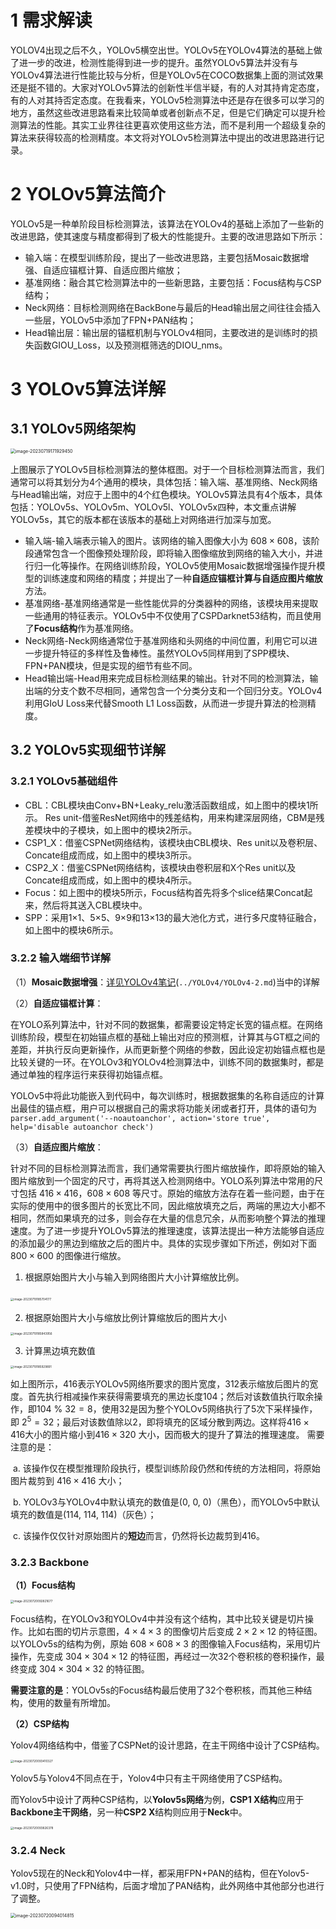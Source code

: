 # 1 需求解读

YOLOV4出现之后不久，YOLOv5横空出世。YOLOv5在YOLOv4算法的基础上做了进一步的改进，检测性能得到进一步的提升。虽然YOLOv5算法并没有与YOLOv4算法进行性能比较与分析，但是YOLOv5在COCO数据集上面的测试效果还是挺不错的。大家对YOLOv5算法的创新性半信半疑，有的人对其持肯定态度，有的人对其持否定态度。在我看来，YOLOv5检测算法中还是存在很多可以学习的地方，虽然这些改进思路看来比较简单或者创新点不足，但是它们确定可以提升检测算法的性能。其实工业界往往更喜欢使用这些方法，而不是利用一个超级复杂的算法来获得较高的检测精度。本文将对YOLOv5检测算法中提出的改进思路进行记录。



# 2 YOLOv5算法简介

YOLOv5是一种单阶段目标检测算法，该算法在YOLOv4的基础上添加了一些新的改进思路，使其速度与精度都得到了极大的性能提升。主要的改进思路如下所示：

- 输入端：在模型训练阶段，提出了一些改进思路，主要包括Mosaic数据增强、自适应锚框计算、自适应图片缩放；
- 基准网络：融合其它检测算法中的一些新思路，主要包括：Focus结构与CSP结构；
- Neck网络：目标检测网络在BackBone与最后的Head输出层之间往往会插入一些层，YOLOv5中添加了FPN+PAN结构；
- Head输出层：输出层的锚框机制与YOLOv4相同，主要改进的是训练时的损失函数GIOU_Loss，以及预测框筛选的DIOU_nms。

# 3 YOLOv5算法详解

## 3.1 YOLOv5网络架构

<img src="./.assets/image-20230719171929450.png" alt="image-20230719171929450" style="zoom:50%;" />

上图展示了YOLOv5目标检测算法的整体框图。对于一个目标检测算法而言，我们通常可以将其划分为4个通用的模块，具体包括：输入端、基准网络、Neck网络与Head输出端，对应于上图中的4个红色模块。YOLOv5算法具有4个版本，具体包括：YOLOv5s、YOLOv5m、YOLOv5l、YOLOv5x四种，本文重点讲解YOLOv5s，其它的版本都在该版本的基础上对网络进行加深与加宽。

- 输入端-输入端表示输入的图片。该网络的输入图像大小为 $608 \times 608$，该阶段通常包含一个图像预处理阶段，即将输入图像缩放到网络的输入大小，并进行归一化等操作。在网络训练阶段，YOLOv5使用Mosaic数据增强操作提升模型的训练速度和网络的精度；并提出了一种**自适应锚框计算与自适应图片缩放**方法。
- 基准网络-基准网络通常是一些性能优异的分类器种的网络，该模块用来提取一些通用的特征表示。YOLOv5中不仅使用了CSPDarknet53结构，而且使用了**Focus结构**作为基准网络。
- Neck网络-Neck网络通常位于基准网络和头网络的中间位置，利用它可以进一步提升特征的多样性及鲁棒性。虽然YOLOv5同样用到了SPP模块、FPN+PAN模块，但是实现的细节有些不同。
- Head输出端-Head用来完成目标检测结果的输出。针对不同的检测算法，输出端的分支个数不尽相同，通常包含一个分类分支和一个回归分支。YOLOv4利用GIoU Loss来代替Smooth L1 Loss函数，从而进一步提升算法的检测精度。

## 3.2 YOLOv5实现细节详解

### 3.2.1 YOLOv5基础组件

- CBL：CBL模块由Conv+BN+Leaky_relu激活函数组成，如上图中的模块1所示。
    Res unit-借鉴ResNet网络中的残差结构，用来构建深层网络，CBM是残差模块中的子模块，如上图中的模块2所示。
- CSP1_X：借鉴CSPNet网络结构，该模块由CBL模块、Res unit以及卷积层、Concate组成而成，如上图中的模块3所示。
- CSP2_X：借鉴CSPNet网络结构，该模块由卷积层和X个Res unit以及Concate组成而成，如上图中的模块4所示。
- Focus：如上图中的模块5所示，Focus结构首先将多个slice结果Concat起来，然后将其送入CBL模块中。
- SPP：采用1×1、5×5、9×9和13×13的最大池化方式，进行多尺度特征融合，如上图中的模块6所示。

### 3.2.2 输入端细节详解

（1）**Mosaic数据增强**：[详见YOLOv4笔记]()(`../YOLOv4/YOLOv4-2.md`)当中的详解

（2）**自适应锚框计算**：

在YOLO系列算法中，针对不同的数据集，都需要设定特定长宽的锚点框。在网络训练阶段，模型在初始锚点框的基础上输出对应的预测框，计算其与GT框之间的差距，并执行反向更新操作，从而更新整个网络的参数，因此设定初始锚点框也是比较关键的一环。在YOLOv3和YOLOv4检测算法中，训练不同的数据集时，都是通过单独的程序运行来获得初始锚点框。

YOLOv5中将此功能嵌入到代码中，每次训练时，根据数据集的名称自适应的计算出最佳的锚点框，用户可以根据自己的需求将功能关闭或者打开，具体的语句为 `parser.add_argument('--noautoanchor', action='store true', help='disable autoanchor check')`

（3）**自适应图片缩放**：

针对不同的目标检测算法而言，我们通常需要执行图片缩放操作，即将原始的输入图片缩放到一个固定的尺寸，再将其送入检测网络中。YOLO系列算法中常用的尺寸包括 $416 \times 416$，$608 \times 608$ 等尺寸。原始的缩放方法存在着一些问题，由于在实际的使用中的很多图片的长宽比不同，因此缩放填充之后，两端的黑边大小都不相同，然而如果填充的过多，则会存在大量的信息冗余，从而影响整个算法的推理速度。为了进一步提升YOLOv5算法的推理速度，该算法提出一种方法能够自适应的添加最少的黑边到缩放之后的图片中。具体的实现步骤如下所述，例如对下面 $800 \times 600$ 的图像进行缩放。

1. 根据原始图片大小与输入到网络图片大小计算缩放比例。

​									 <img src="./.assets/image-20230719185704177.png" alt="image-20230719185704177" style="zoom:33%;" />
​    

2. 根据原始图片大小与缩放比例计算缩放后的图片大小

<img src="./.assets/image-20230719185843956.png" alt="image-20230719185843956" style="zoom:33%;" />

3. 计算黑边填充数值

<img src="./.assets/image-20230719185929891.png" alt="image-20230719185929891" style="zoom:33%;" />

如上图所示，416表示YOLOv5网络所要求的图片宽度，312表示缩放后图片的宽度。首先执行相减操作来获得需要填充的黑边长度104；然后对该数值执行取余操作，即$104\  \%\  32 = 8$，使用32是因为整个YOLOv5网络执行了5次下采样操作，即 $2^5 = 32$；最后对该数值除以2，即将填充的区域分散到两边。这样将$416 \times 416$大小的图片缩小到$416 \times 320$ 大小，因而极大的提升了算法的推理速度。
需要注意的是：

​	a. 该操作仅在模型推理阶段执行，模型训练阶段仍然和传统的方法相同，将原始图片裁剪到 $416 \times 416$ 大小；

​	b. YOLOv3与YOLOv4中默认填充的数值是(0, 0, 0)（黑色），而YOLOv5中默认填充的数值是(114, 114, 114)（灰色）；

​	c. 该操作仅仅针对原始图片的**短边**而言，仍然将长边裁剪到416。

### 3.2.3 Backbone 

**（1）Focus结构**

<img src="./.assets/image-20230720092821677.png" alt="image-20230720092821677" style="zoom: 33%;" />

Focus结构，在YOLOv3和YOLOv4中并没有这个结构，其中比较关键是切片操作。比如右图的切片示意图，$4 \times 4 \times 3$ 的图像切片后变成 $2 \times 2 \times 12$ 的特征图。以YOLOv5s的结构为例，原始 $608 \times 608 \times 3$ 的图像输入Focus结构，采用切片操作，先变成 $304 \times 304 \times 12$ 的特征图，再经过一次32个卷积核的卷积操作，最终变成 $304 \times 304 \times 32$ 的特征图。

**需要注意的是**：YOLOv5s的Focus结构最后使用了32个卷积核，而其他三种结构，使用的数量有所增加。

**（2）CSP结构**

Yolov4网络结构中，借鉴了CSPNet的设计思路，在主干网络中设计了CSP结构。

<img src="./.assets/image-20230720093410327.png" alt="image-20230720093410327" style="zoom: 33%;" />

Yolov5与Yolov4不同点在于，Yolov4中只有主干网络使用了CSP结构。

而Yolov5中设计了两种CSP结构，以**Yolov5s网络**为例，**CSP1 X结构**应用于**Backbone主干网络**，另一种**CSP2 X**结构则应用于**Neck**中。

<img src="./.assets/image-20230720093826378.png" alt="image-20230720093826378" style="zoom: 33%;" />

### 3.2.4 Neck

Yolov5现在的Neck和Yolov4中一样，都采用FPN+PAN的结构，但在Yolov5-v1.0时，只使用了FPN结构，后面才增加了PAN结构，此外网络中其他部分也进行了调整。

<img src="./.assets/image-20230720094014815.png" alt="image-20230720094014815" style="zoom: 50%;" />


